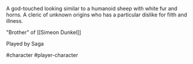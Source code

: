 A god-touched looking similar to a humanoid sheep with white fur and horns.
A cleric of unknown origins who has a particular dislike for filth and illness.

"Brother" of [[Simeon Dunkel]]

Played by Saga

#character #player-character 